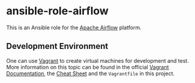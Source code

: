 # ansible-role-airflow

This is an Ansible role for the [Apache Airflow][airflow] platform.

## Development Environment

One can use [Vagrant][vagrant] to create virtual machines for development and
test. More information on this topic can be found in the official [Vagrant
Documentation][vagrant-documentation], the [Cheat Sheet][vagrant-cheat-sheet]
and the `Vagrantfile` in this project.

[airflow]: https://airflow.apache.org/
[vagrant]: https://vagrantup.com/
[vagrant-documentation]: https://vagrantup.com/docs/
[vagrant-cheat-sheet]: https://gitlab.com/eyeo/devops/ansible-role-example/wikis/vagrant
